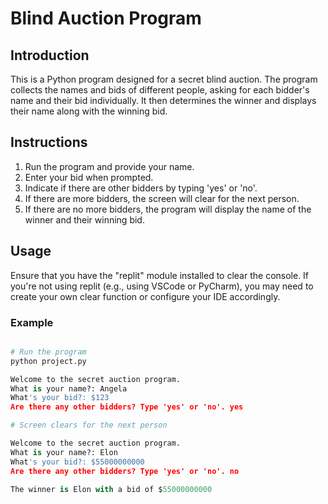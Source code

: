 # Blind Auction Program

## Introduction
This is a Python program designed for a secret blind auction. The program collects the names and bids of different people, asking for each bidder's name and their bid individually. It then determines the winner and displays their name along with the winning bid.

## Instructions

1. Run the program and provide your name.
2. Enter your bid when prompted.
3. Indicate if there are other bidders by typing 'yes' or 'no'.
4. If there are more bidders, the screen will clear for the next person.
5. If there are no more bidders, the program will display the name of the winner and their winning bid.

## Usage

Ensure that you have the "replit" module installed to clear the console. If you're not using replit (e.g., using VSCode or PyCharm), you may need to create your own clear function or configure your IDE accordingly.

### Example
```python

# Run the program
python project.py

Welcome to the secret auction program.
What is your name?: Angela
What's your bid?: $123
Are there any other bidders? Type 'yes' or 'no'. yes

# Screen clears for the next person

Welcome to the secret auction program.
What is your name?: Elon
What's your bid?: $55000000000
Are there any other bidders? Type 'yes' or 'no'. no

The winner is Elon with a bid of $55000000000
